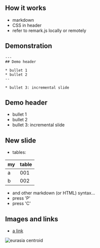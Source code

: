 ## How it works

* markdown
* CSS in header
* refer to remark.js locally or remotely

## Demonstration

```
---
## Demo header

* bullet 1
* bullet 2
--

* bullet 3: incremental slide
```

## Demo header

* bullet 1
* bullet 2
* bullet 3: incremental slide

## New slide

* tables:

| my | table |
| -- | ----- |
| a | 001 |
| b | 002 |

* and other markdown (or HTML) syntax...
* press 'P'
* press 'C'

## Images and links

* [a link](http://www.reddit.com/r/etymologymaps/)  

![eurasia centroid](eurasia-centroid.png)
